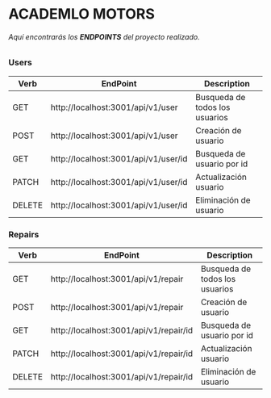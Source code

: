 # ACADEMLO MOTORS

###### Aquí encontrarás los **ENDPOINTS** del proyecto realizado.

### Users

|  Verb  |               EndPoint               | Description |
|--------|--------------------------------------|-------------|
|  GET   | http://localhost:3001/api/v1/user    | Busqueda de todos los usuarios|
|  POST  | http://localhost:3001/api/v1/user    | Creación de usuario|
|  GET   | http://localhost:3001/api/v1/user/id | Busqueda de usuario por id|
| PATCH  | http://localhost:3001/api/v1/user/id | Actualización usuario |
| DELETE | http://localhost:3001/api/v1/user/id | Eliminación de usuario|


### Repairs

|  Verb  |               EndPoint               | Description |
|--------|--------------------------------------|-------------|
|  GET   | http://localhost:3001/api/v1/repair    | Busqueda de todos los usuarios|
|  POST  | http://localhost:3001/api/v1/repair    | Creación de usuario|
|  GET   | http://localhost:3001/api/v1/repair/id | Busqueda de usuario por id|
| PATCH  | http://localhost:3001/api/v1/repair/id | Actualización usuario |
| DELETE | http://localhost:3001/api/v1/repair/id | Eliminación de usuario|